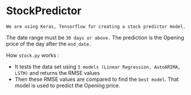 # StockPredictor

```We are using Keras, Tensorflow for creating a stock predictor model.```

The date range must be ```30 days or above.```
The prediction is the Opening price of the day after the ```end_date.```


How ```stock.py``` works :

- It tests the data set using ```3 models (Linear Regression, AutoARIMA, LSTM)``` and returns the RMSE values
- Then these RMSE values are compared to find the ```best model```. That model is used to predict the Opening price.
